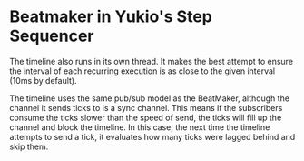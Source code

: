 Beatmaker in Yukio's Step Sequencer
===

The timeline also runs in its own thread. It makes the best attempt to ensure the interval of each recurring execution is as close to the given interval (10ms by default).

The timeline uses the same pub/sub model as the BeatMaker, although the channel it sends ticks to is a sync channel. This means if the subscribers consume the ticks slower than the speed of send, the ticks will fill up the channel and block the timeline. In this case, the next time the timeline attempts to send a tick, it evaluates how many ticks were lagged behind and skip them.